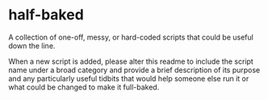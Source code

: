 # half-baked
A collection of one-off, messy, or hard-coded scripts that could be useful down the line.

When a new script is added, please alter this readme to include the script name under a broad category and provide a brief description of its purpose and any particularly useful tidbits that would help someone else run it or what could be changed to make it full-baked.
